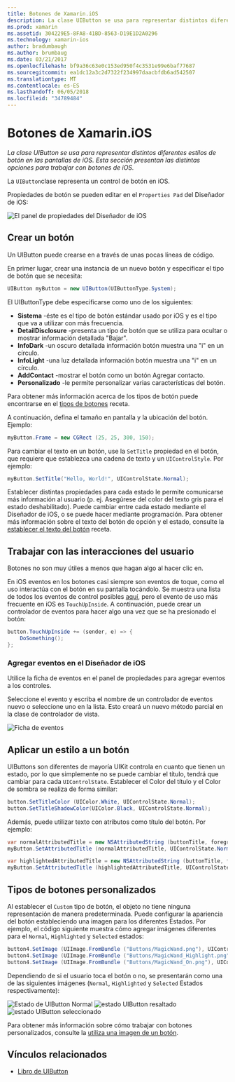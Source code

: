 ```yaml
---
title: Botones de Xamarin.iOS
description: La clase UIButton se usa para representar distintos diferentes estilos de botón en las pantallas de iOS. Esta sección presentan las distintas opciones para trabajar con botones de iOS.
ms.prod: xamarin
ms.assetid: 304229E5-8FA8-41BD-8563-D19E1D2A0296
ms.technology: xamarin-ios
author: bradumbaugh
ms.author: brumbaug
ms.date: 03/21/2017
ms.openlocfilehash: bf9a36c63e0c153ed950f4c3531e99e6baf77687
ms.sourcegitcommit: ea1dc12a3c2d7322f234997daacbfdb6ad542507
ms.translationtype: MT
ms.contentlocale: es-ES
ms.lasthandoff: 06/05/2018
ms.locfileid: "34789484"
---
```

# <a name="buttons-in-xamarinios"></a>Botones de Xamarin.iOS

_La clase UIButton se usa para representar distintos diferentes estilos de botón en las pantallas de iOS. Esta sección presentan las distintas opciones para trabajar con botones de iOS._

La `UIButton`clase representa un control de botón en iOS. 

Propiedades de botón se pueden editar en el `Properties Pad` del Diseñador de iOS:


![](buttons-images/properties.png "El panel de propiedades del Diseñador de iOS")

## <a name="creating-a-button"></a>Crear un botón

Un UIButton puede crearse en a través de unas pocas líneas de código.

En primer lugar, crear una instancia de un nuevo botón y especificar el tipo de botón que se necesita:

```csharp
UIButton myButton = new UIButton(UIButtonType.System);
```

El UIButtonType debe especificarse como uno de los siguientes:

- **Sistema** -éste es el tipo de botón estándar usado por iOS y es el tipo que va a utilizar con más frecuencia.
- **DetailDisclosure** -presenta un tipo de botón que se utiliza para ocultar o mostrar información detallada "Bajar".
- **InfoDark** -un oscuro detallada información botón muestra una "i" en un círculo.
- **InfoLight** -una luz detallada información botón muestra una "i" en un círculo.
- **AddContact** -mostrar el botón como un botón Agregar contacto.
- **Personalizado** -le permite personalizar varias características del botón.

Para obtener más información acerca de los tipos de botón puede encontrarse en el [tipos de botones](https://developer.xamarin.com/recipes/ios/standard_controls/buttons/create_different_types_of_buttons/) receta.

A continuación, defina el tamaño en pantalla y la ubicación del botón. Ejemplo:

```csharp
myButton.Frame = new CGRect (25, 25, 300, 150);
```

Para cambiar el texto en un botón, use la `SetTitle` propiedad en el botón, que requiere que establezca una cadena de texto y un `UIControlStyle`. Por ejemplo:

```csharp
myButton.SetTitle("Hello, World!", UIControlState.Normal);
```

Establecer distintas propiedades para cada estado le permite comunicarse más información al usuario (p. ej. Asegúrese del color del texto gris para el estado deshabilitado). Puede cambiar entre cada estado mediante el Diseñador de iOS, o se puede hacer mediante programación. Para obtener más información sobre el texto del botón de opción y el estado, consulte la [establecer el texto del botón](https://developer.xamarin.com/recipes/ios/standard_controls/buttons/set_button_text/) receta.

## <a name="dealing-with-user-interactions"></a>Trabajar con las interacciones del usuario


Botones no son muy útiles a menos que hagan algo al hacer clic en. 

En iOS eventos en los botones casi siempre son eventos de toque, como el uso interactúa con el botón en su pantalla tocándolo. Se muestra una lista de todos los eventos de control posibles [aquí](https://developer.apple.com/documentation/uikit/uicontrolevents), pero el evento de uso más frecuente en iOS es `TouchUpInside`. A continuación, puede crear un controlador de eventos para hacer algo una vez que se ha presionado el botón:


```csharp
button.TouchUpInside += (sender, e) => {
    DoSomething();
};
```

### <a name="adding-events-in-the-ios-designer"></a>Agregar eventos en el Diseñador de iOS
 
Utilice la ficha de eventos en el panel de propiedades para agregar eventos a los controles.

Seleccione el evento y escriba el nombre de un controlador de eventos nuevo o seleccione uno en la lista. Esto creará un nuevo método parcial en la clase de controlador de vista.

![Ficha de eventos](buttons-images/image1.png)

## <a name="styling-a-button"></a>Aplicar un estilo a un botón

UIButtons son diferentes de mayoría UIKit controla en cuanto que tienen un estado, por lo que simplemente no se puede cambiar el título, tendrá que cambiar para cada `UIControlState`. Establecer el Color del título y el Color de sombra se realiza de forma similar:

```csharp
button.SetTitleColor (UIColor.White, UIControlState.Normal);
button.SetTitleShadowColor(UIColor.Black, UIControlState.Normal);
```

Además, puede utilizar texto con atributos como título del botón. Por ejemplo:

```csharp
var normalAttributedTitle = new NSAttributedString (buttonTitle, foregroundColor: UIColor.Blue, strikethroughStyle: NSUnderlineStyle.Single);
myButton.SetAttributedTitle (normalAttributedTitle, UIControlState.Normal);

var highlightedAttributedTitle = new NSAttributedString (buttonTitle, foregroundColor: UIColor.Green, strikethroughStyle: NSUnderlineStyle.Thick);
myButton.SetAttributedTitle (highlightedAttributedTitle, UIControlState.Highlighted);
```

## <a name="custom-button-types"></a>Tipos de botones personalizados


Al establecer el `Custom` tipo de botón, el objeto no tiene ninguna representación de manera predeterminada. Puede configurar la apariencia del botón estableciendo una imagen para los diferentes Estados. Por ejemplo, el código siguiente muestra cómo agregar imágenes diferentes para el `Normal`, `Highlighted` y `Selected` estados:


```csharp
button4.SetImage (UIImage.FromBundle ("Buttons/MagicWand.png"), UIControlState.Normal);
button4.SetImage (UIImage.FromBundle ("Buttons/MagicWand_Highlight.png"), UIControlState.Highlighted);
button4.SetImage (UIImage.FromBundle ("Buttons/MagicWand_On.png"), UIControlState.Selected);
```


Dependiendo de si el usuario toca el botón o no, se presentarán como una de las siguientes imágenes (`Normal`, `Highlighted` y `Selected` Estados respectivamente):


![](buttons-images/image22.png "Estado de UIButton Normal")
![](buttons-images/image23.png "estado UIButton resaltado")
![](buttons-images/image24.png "estado UIButton seleccionado")

Para obtener más información sobre cómo trabajar con botones personalizados, consulte la [utiliza una imagen de un botón](https://developer.xamarin.com/recipes/ios/standard_controls/buttons/use_an_image_for_a_button/).


## <a name="related-links"></a>Vínculos relacionados

- [Libro de UIButton](https://developer.xamarin.com/workbooks/ios/user-interface/UIbutton/uibutton.workbook)
